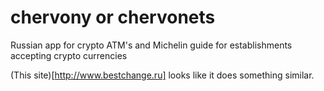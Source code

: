 # chervony or chervonets
Russian app for crypto ATM's and Michelin guide for establishments accepting crypto currencies

(This site)[http://www.bestchange.ru] looks like it does something similar.
